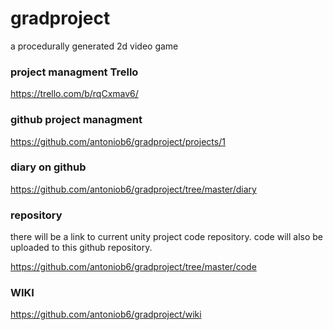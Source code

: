 # gradproject
a procedurally generated 2d video game

### project managment Trello
https://trello.com/b/rqCxmav6/

### github project managment
https://github.com/antoniob6/gradproject/projects/1


### diary on github 
https://github.com/antoniob6/gradproject/tree/master/diary


### repository
there will be a link to current unity project code repository.
code will also be uploaded to this github repository.

https://github.com/antoniob6/gradproject/tree/master/code

### WIKI
https://github.com/antoniob6/gradproject/wiki
